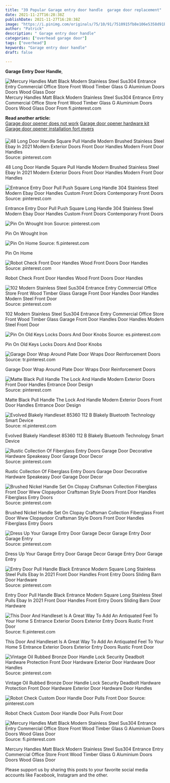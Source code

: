 ```yaml
---
title: "39 Popular Garage entry door handle  garage door replacement"
date: 2021-11-27T16:28:38Z
publishDate: 2021-11-27T16:28:38Z
image: "https://i.pinimg.com/originals/75/10/91/7510915fb8e106e5358d91bb234c5dbb.jpg"
author: "Patrick"
description: " Garage entry door handle"
categories: ["overhead garage door"]
tags: ["overhead"]
keywords: "Garage entry door handle"
draft: false

---
```

<!-- Head tag Code -->
**Garage Entry Door Handle**, 

![Mercury Handles Matt Black Modern Stainless Steel Sus304 Entrance Entry Commercial Office Store Front Wood Timber Glass G Aluminium Doors Doors Wood Glass Door](https://i.pinimg.com/originals/75/10/91/7510915fb8e106e5358d91bb234c5dbb.jpg "Mercury Handles Matt Black Modern Stainless Steel Sus304 Entrance Entry Commercial Office Store Front Wood Timber Glass G Aluminium Doors Doors Wood Glass Door")
Mercury Handles Matt Black Modern Stainless Steel Sus304 Entrance Entry Commercial Office Store Front Wood Timber Glass G Aluminium Doors Doors Wood Glass Door From fi.pinterest.com

**Read another article:**  
[Garage door opener does not work](/garage-door-opener-does-not-work/)
[Garage door opener hardware kit](/garage-door-opener-hardware-kit/)
[Garage door opener installation fort myers](/garage-door-opener-installation-fort-myers/)




### 

 


![48 Long Door Handle Square Pull Handle Modern Brushed Stainless Steel Ebay In 2021 Modern Exterior Doors Front Door Handles Modern Front Door Handles](https://i.pinimg.com/236x/5f/81/27/5f8127ae64daf7d072edb0e2f5b2cf8f.jpg "48 Long Door Handle Square Pull Handle Modern Brushed Stainless Steel Ebay In 2021 Modern Exterior Doors Front Door Handles Modern Front Door Handles")
Source: pinterest.com

48 Long Door Handle Square Pull Handle Modern Brushed Stainless Steel Ebay In 2021 Modern Exterior Doors Front Door Handles Modern Front Door Handles  

![Entrance Entry Door Pull Push Square Long Handle 304 Stainless Steel Modern Ebay Door Handles Custom Front Doors Contemporary Front Doors](https://i.pinimg.com/564x/96/e1/0b/96e10b1b2f36ced6c827b30ddf6e6967--entry-doors-front-doors.jpg "Entrance Entry Door Pull Push Square Long Handle 304 Stainless Steel Modern Ebay Door Handles Custom Front Doors Contemporary Front Doors")
Source: pinterest.com

Entrance Entry Door Pull Push Square Long Handle 304 Stainless Steel Modern Ebay Door Handles Custom Front Doors Contemporary Front Doors  

![Pin On Wrought Iron](https://i.pinimg.com/736x/b5/e9/8e/b5e98ef6882a21a53509035efa74d6c3.jpg "Pin On Wrought Iron")
Source: pinterest.com

Pin On Wrought Iron  

![Pin On Home](https://i.pinimg.com/originals/a6/eb/d3/a6ebd3a4ff6eb3d198d237b633f3369c.png "Pin On Home")
Source: fi.pinterest.com

Pin On Home  

![Robot Check Front Door Handles Wood Front Doors Door Handles](https://i.pinimg.com/originals/49/9c/ce/499cce69e78b24ac1f5b372f3a41c40d.jpg "Robot Check Front Door Handles Wood Front Doors Door Handles")
Source: pinterest.com

Robot Check Front Door Handles Wood Front Doors Door Handles  

![102 Modern Stainless Steel Sus304 Entrance Entry Commercial Office Store Front Wood Timber Glass Garage Front Door Handles Door Handles Modern Steel Front Door](https://i.pinimg.com/474x/15/9a/e4/159ae4eb401f74cfa6df1548ebc7f300.jpg "102 Modern Stainless Steel Sus304 Entrance Entry Commercial Office Store Front Wood Timber Glass Garage Front Door Handles Door Handles Modern Steel Front Door")
Source: pinterest.com

102 Modern Stainless Steel Sus304 Entrance Entry Commercial Office Store Front Wood Timber Glass Garage Front Door Handles Door Handles Modern Steel Front Door  

![Pin On Old Keys Locks Doors And Door Knobs](https://i.pinimg.com/originals/72/50/49/725049073fece9be1c45cd19a8fd31ae.jpg "Pin On Old Keys Locks Doors And Door Knobs")
Source: es.pinterest.com

Pin On Old Keys Locks Doors And Door Knobs  

![Garage Door Wrap Around Plate Door Wraps Door Reinforcement Doors](https://i.pinimg.com/564x/4b/62/f7/4b62f7ee40c058ec1b052f0c78d78edc.jpg "Garage Door Wrap Around Plate Door Wraps Door Reinforcement Doors")
Source: tr.pinterest.com

Garage Door Wrap Around Plate Door Wraps Door Reinforcement Doors  

![Matte Black Pull Handle The Lock And Handle Modern Exterior Doors Front Door Handles Entrance Door Design](https://i.pinimg.com/736x/f5/c6/03/f5c603129d0dc31be9138325b100eba2.jpg "Matte Black Pull Handle The Lock And Handle Modern Exterior Doors Front Door Handles Entrance Door Design")
Source: pinterest.com

Matte Black Pull Handle The Lock And Handle Modern Exterior Doors Front Door Handles Entrance Door Design  

![Evolved Blakely Handleset 85360 112 B Blakely Bluetooth Technology Smart Device](https://i.pinimg.com/originals/1e/d0/54/1ed054c5333704b6217f4ee417ed17ab.jpg "Evolved Blakely Handleset 85360 112 B Blakely Bluetooth Technology Smart Device")
Source: nl.pinterest.com

Evolved Blakely Handleset 85360 112 B Blakely Bluetooth Technology Smart Device  

![Rustic Collection Of Fiberglass Entry Doors Garage Door Decorative Hardware Speakeasy Door Garage Door Decor](https://i.pinimg.com/originals/b9/c1/5c/b9c15c074b8553dd4729161c3cb0c462.jpg "Rustic Collection Of Fiberglass Entry Doors Garage Door Decorative Hardware Speakeasy Door Garage Door Decor")
Source: pinterest.com

Rustic Collection Of Fiberglass Entry Doors Garage Door Decorative Hardware Speakeasy Door Garage Door Decor  

![Brushed Nickel Handle Set On Clopay Craftsman Collection Fiberglass Front Door Www Clopaydoor Craftsman Style Doors Front Door Handles Fiberglass Entry Doors](https://i.pinimg.com/474x/4e/11/28/4e11281c193c64fdae254d354293be8a--exterior-doors-entry-doors.jpg "Brushed Nickel Handle Set On Clopay Craftsman Collection Fiberglass Front Door Www Clopaydoor Craftsman Style Doors Front Door Handles Fiberglass Entry Doors")
Source: pinterest.com

Brushed Nickel Handle Set On Clopay Craftsman Collection Fiberglass Front Door Www Clopaydoor Craftsman Style Doors Front Door Handles Fiberglass Entry Doors  

![Dress Up Your Garage Entry Door Garage Decor Garage Entry Door Garage Entry](https://i.pinimg.com/474x/3f/f5/70/3ff570d8ced0312b162ddeab2233eae0--entry-doors-garage-doors.jpg "Dress Up Your Garage Entry Door Garage Decor Garage Entry Door Garage Entry")
Source: pinterest.com

Dress Up Your Garage Entry Door Garage Decor Garage Entry Door Garage Entry  

![Entry Door Pull Handle Black Entrance Modern Square Long Stainless Steel Pulls Ebay In 2021 Front Door Handles Front Entry Doors Sliding Barn Door Hardware](https://i.pinimg.com/originals/c3/b1/24/c3b1246ca5af264e847841428761c70c.jpg "Entry Door Pull Handle Black Entrance Modern Square Long Stainless Steel Pulls Ebay In 2021 Front Door Handles Front Entry Doors Sliding Barn Door Hardware")
Source: pinterest.com

Entry Door Pull Handle Black Entrance Modern Square Long Stainless Steel Pulls Ebay In 2021 Front Door Handles Front Entry Doors Sliding Barn Door Hardware  

![This Door And Handleset Is A Great Way To Add An Antiquated Feel To Your Home S Entrance Exterior Doors Exterior Entry Doors Rustic Front Door](https://i.pinimg.com/originals/53/57/b0/5357b006f20b99f5c9d41ecda9986654.jpg "This Door And Handleset Is A Great Way To Add An Antiquated Feel To Your Home S Entrance Exterior Doors Exterior Entry Doors Rustic Front Door")
Source: fi.pinterest.com

This Door And Handleset Is A Great Way To Add An Antiquated Feel To Your Home S Entrance Exterior Doors Exterior Entry Doors Rustic Front Door  

![Vintage Oil Rubbed Bronze Door Handle Lock Security Deadbolt Hardware Protection Front Door Hardware Exterior Door Hardware Door Handles](https://i.pinimg.com/originals/b4/86/e5/b486e55b1c68ff7063806d8b68ef6d68.jpg "Vintage Oil Rubbed Bronze Door Handle Lock Security Deadbolt Hardware Protection Front Door Hardware Exterior Door Hardware Door Handles")
Source: pinterest.com

Vintage Oil Rubbed Bronze Door Handle Lock Security Deadbolt Hardware Protection Front Door Hardware Exterior Door Hardware Door Handles  

![Robot Check Custom Door Handle Door Pulls Front Door](https://i.pinimg.com/originals/64/22/be/6422be917ecf203a54227d08b06d60bc.jpg "Robot Check Custom Door Handle Door Pulls Front Door")
Source: pinterest.com

Robot Check Custom Door Handle Door Pulls Front Door  

![Mercury Handles Matt Black Modern Stainless Steel Sus304 Entrance Entry Commercial Office Store Front Wood Timber Glass G Aluminium Doors Doors Wood Glass Door](https://i.pinimg.com/originals/75/10/91/7510915fb8e106e5358d91bb234c5dbb.jpg "Mercury Handles Matt Black Modern Stainless Steel Sus304 Entrance Entry Commercial Office Store Front Wood Timber Glass G Aluminium Doors Doors Wood Glass Door")
Source: fi.pinterest.com

Mercury Handles Matt Black Modern Stainless Steel Sus304 Entrance Entry Commercial Office Store Front Wood Timber Glass G Aluminium Doors Doors Wood Glass Door  

Please support us by sharing this posts to your favorite social media accounts like Facebook, Instagram and the other.

